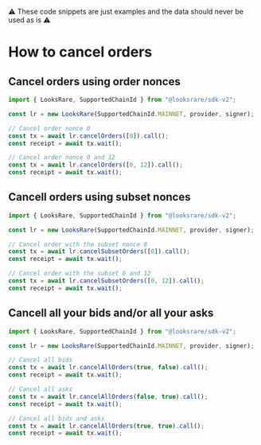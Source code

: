 :warning: These code snippets are just examples and the data should never be used as is :warning:

# How to cancel orders

## Cancel orders using order nonces

```ts
import { LooksRare, SupportedChainId } from "@looksrare/sdk-v2";

const lr = new LooksRare(SupportedChainId.MAINNET, provider, signer);

// Cancel order nonce 0
const tx = await lr.cancelOrders([0]).call();
const receipt = await tx.wait();

// Cancel order nonce 0 and 12
const tx = await lr.cancelOrders([0, 12]).call();
const receipt = await tx.wait();
```

## Cancell orders using subset nonces

```ts
import { LooksRare, SupportedChainId } from "@looksrare/sdk-v2";

const lr = new LooksRare(SupportedChainId.MAINNET, provider, signer);

// Cancel order with the subset nonce 0
const tx = await lr.cancelSubsetOrders([0]).call();
const receipt = await tx.wait();

// Cancel order with the subset 0 and 12
const tx = await lr.cancelSubsetOrders([0, 12]).call();
const receipt = await tx.wait();
```

## Cancell all your bids and/or all your asks

```ts
import { LooksRare, SupportedChainId } from "@looksrare/sdk-v2";

const lr = new LooksRare(SupportedChainId.MAINNET, provider, signer);

// Cancel all bids
const tx = await lr.cancelAllOrders(true, false).call();
const receipt = await tx.wait();

// Cancel all asks
const tx = await lr.cancelAllOrders(false, true).call();
const receipt = await tx.wait();

// Cancel all bids and asks
const tx = await lr.cancelAllOrders(true, true).call();
const receipt = await tx.wait();
```
